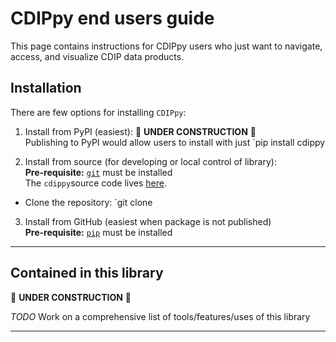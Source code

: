 # CDIPpy end users guide
This page contains instructions for CDIPpy users who just want to navigate, access, and visualize CDIP data products.

## Installation
There are few options for installing `CDIPpy`:

1) Install from PyPI (easiest):
🚧 **UNDER CONSTRUCTION** 🚧  
Publishing to PyPI would allow users to install with just `pip install cdippy  

 2) Install from source (for developing or local control of library):  
 **Pre-requisite:** [`git`](https://git-scm.com/doc) must be installed  
 The `cdippy`source code lives [here](https://github.com/cdipsw/CDIPpy).  
 * Clone the repository: `git clone 

 3) Install from GitHub (easiest when package is not published)  
 **Pre-requisite:** [`pip`](https://pip.pypa.io/en/stable/) must be installed  

---

## Contained in this library
🚧 **UNDER CONSTRUCTION** 🚧

*TODO* Work on a comprehensive list of tools/features/uses of this library

---